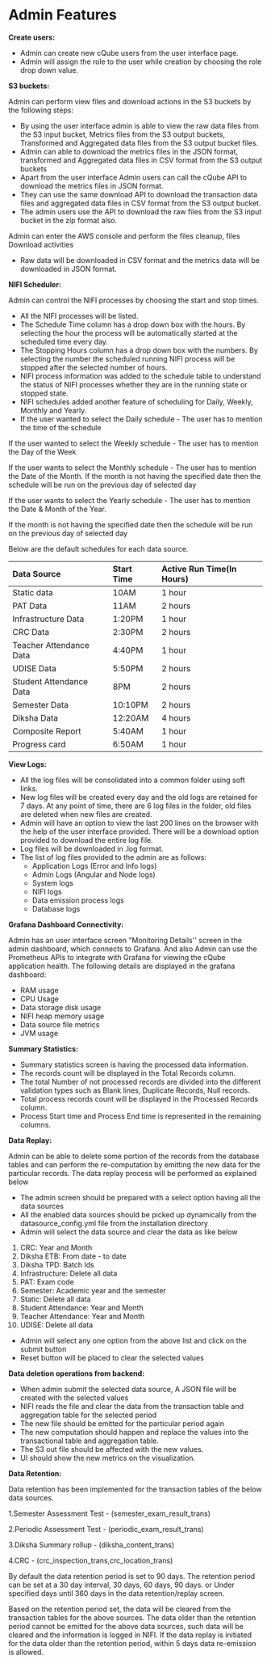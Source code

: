 # Admin Features

**Create users:** 

* Admin can create new cQube users from the user interface page.
* Admin will assign the role to the user while creation by choosing the role drop down value.

**S3 buckets:**

 Admin can perform view files and download actions in the S3 buckets by the following steps:

* By using the user interface admin is able to view the raw data files from the S3 input bucket, Metrics files from the S3 output buckets, Transformed and Aggregated data files from the S3 output bucket files.
* Admin can able to download the metrics files in the JSON format, transformed and Aggregated data files in CSV format from the S3 output buckets
* Apart from the user interface Admin users can call the cQube API to download the metrics files in JSON format.
* They can use the same download API to download the transaction data files and aggregated data files in CSV format from the S3 output bucket.
* The admin users use the API to download the raw files from the S3 input bucket in the zip format also.

Admin can enter the AWS console and perform the files cleanup, files Download activities

* Raw data will be downloaded in CSV format and the metrics data will be downloaded in JSON format.

**NIFI Scheduler:** 

Admin can control the NIFI processes by choosing the start and stop times.

* All the NIFI processes will be listed.
* The Schedule Time column has a drop down box with the hours. By selecting the hour the process will be automatically started at the scheduled time every day.
* The Stopping Hours column has a drop down box with the numbers. By selecting the number the scheduled running NIFI process will be stopped after the selected number of hours.
* NIFI process information was added to the schedule table to understand the status of NIFI processes whether they are in the running state or stopped state.
* NIFI schedules added another feature of scheduling for Daily, Weekly, Monthly and Yearly.
* If the user wanted to select the Daily schedule - The user has to mention the time of the schedule

If the user wanted to select the Weekly schedule - The user has to mention the Day of the Week

If the user wants to select the Monthly schedule - The user has to mention the Date of the Month. If the month is not having the specified date then the schedule will be run on the previous day of selected day  


If the user wants to select the Yearly schedule - The user has to mention the Date & Month of the Year. 

If the month is not having the specified date then the schedule will be run on the previous day of selected day  


Below are the default schedules for each data source.   


| Data Source | Start Time | Active Run Time\(In Hours\) |
| :--- | :--- | :--- |
| Static data  | 10AM | 1 hour |
| PAT Data  | 11AM  | 2 hours |
| Infrastructure Data | 1:20PM | 1 hour |
| CRC Data | 2:30PM | 2 hours |
| Teacher Attendance Data | 4:40PM | 1 hour |
| UDISE Data | 5:50PM | 2 hours |
| Student Attendance Data | 8PM | 2 hours |
| Semester Data | 10:10PM | 2 hours |
| Diksha Data | 12:20AM | 4 hours |
| Composite Report | 5:40AM | 1 hour |
| Progress card | 6:50AM |  1 hour |

**View Logs:** 

* All the log files will be consolidated into a common folder using soft links.
* New log files will be created every day and the old logs are retained for 7 days. At any point of time, there are 6 log files in the folder, old files are deleted when new files are created.   
* Admin will have an option to view the last 200 lines on the browser with the help of the user interface provided. There will be a download option provided to download the entire log file. 
* Log files will be downloaded in .log format.
* The list of log files provided to the admin are as follows:
  * Application Logs \(Error and Info logs\)
  * Admin Logs \(Angular and Node logs\)
  * System logs
  * NIFI logs
  * Data emission process logs
  * Database logs

**Grafana Dashboard Connectivity:**

Admin has an user interface screen "Monitoring Details'' screen in the admin dashboard, which connects to Grafana. And also Admin can use the Prometheus APIs to integrate with Grafana for viewing the cQube application health. The following details are displayed in the grafana dashboard:

* RAM usage
* CPU Usage 
* Data storage disk usage
* NIFI heap memory usage
* Data source file metrics
* JVM usage

**Summary Statistics:**

* Summary statistics screen is having the processed data information.
* The records count will be displayed in the Total Records column.
* The total Number of not processed records are divided into the different validation types such as Blank lines, Duplicate Records, Null records.
* Total process records count will be displayed in the Processed Records column.
* Process Start time and Process End time is represented in the remaining columns.

**Data Replay:**

Admin can be able to delete some portion of the records from the database tables and can perform the re-computation by emitting the new data for the particular records. The data replay process will be performed as explained below

* The admin screen should be prepared with a select option having all the data sources
* All the enabled data sources should be picked up dynamically from the datasource\_config.yml file from the installation directory
* Admin will select the data source and clear the data as like below

1. CRC:  Year and Month
2. Diksha ETB: From date - to date
3. Diksha TPD: Batch Ids
4. Infrastructure: Delete all data
5. PAT: Exam code
6. Semester: Academic year and the semester
7. Static: Delete all data
8. Student Attendance: Year and Month
9. Teacher Attendance: Year and Month
10. UDISE: Delete all data

* Admin will select any one option from the above list and click on the submit button
* Reset button will be placed to clear the selected values

**Data deletion operations from backend:**

* When admin submit the selected data source, A JSON file will be created with the selected values
* NIFI reads the file and clear the data from the transaction table and aggregation table for the selected period
* The new file should be emitted for the particular period again
* The new computation should happen and replace the values into the transactional table and aggregation table.
* The S3 out file should be affected with the new values.
* UI should show the new metrics on the visualization.

**Data Retention:**

Data retention has been implemented for the transaction tables of the below data sources.  


1.Semester Assessment Test - \(semester\_exam\_result\_trans\)

2.Periodic Assessment Test - \(periodic\_exam\_result\_trans\)

3.Diksha Summary rollup - \(diksha\_content\_trans\)

4.CRC - \(crc\_inspection\_trans,crc\_location\_trans\)  


By default the data retention period is set to 90 days. The retention period can be set at a 30 day interval, 30 days, 60 days, 90 days. or Under specified days until 360 days in the data retention/replay screen. 

Based on the retention period set, the data will be cleared from the transaction tables for the above sources. The data older than the retention period cannot be emitted for the above data sources, such data will be cleared and the information is logged in NIFI. If the data replay is initiated for the data older than the retention period, within 5 days data re-emission is allowed.  


